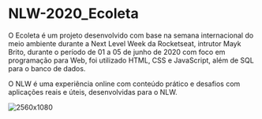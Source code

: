 # NLW-2020_Ecoleta

O Ecoleta é um projeto desenvolvido com base na semana internacional do meio ambiente durante a Next Level Week da Rocketseat, intrutor Mayk Brito, durante o período de 01 a 05 de junho de 2020 com foco em programação para Web, foi utilizado HTML, CSS e JavaScript, além de SQL para o banco de dados.

O NLW é uma experiência online com conteúdo prático e desafios com aplicações reais e úteis, desenvolvidas para o NLW.

![2560x1080](https://github.com/rafamoliv/NLW-2020_Ecoleta/blob/master/2560x1080.jpg)
